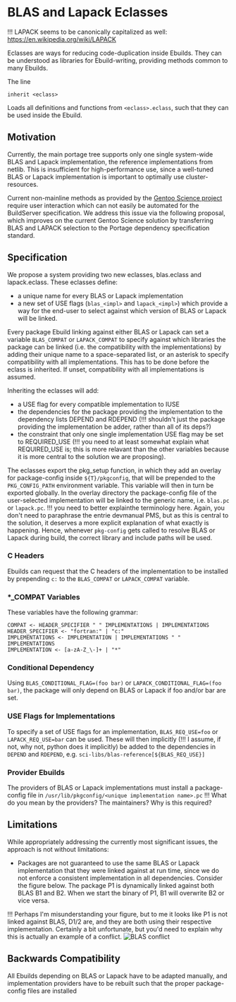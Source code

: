 BLAS and Lapack Eclasses
========================

!!! LAPACK seems to be canonically capitalized as well: https://en.wikipedia.org/wiki/LAPACK

Eclasses are ways for reducing code-duplication inside Ebuilds.
They can be understood as libraries for Ebuild-writing, providing methods common to many Ebuilds.

The line
```
inherit <eclass>
```

Loads all definitions and functions from `<eclass>.eclass`, such that they can be used inside the Ebuild.

Motivation
----------

Currently, the main portage tree supports only one single system-wide BLAS
and Lapack implementation, the reference implementations from netlib.
This is insufficient for high-performance use, since a well-tuned BLAS or
Lapack implementation is important to optimally use cluster-resources.

Current non-mainline methods as provided by the [Gentoo Science project](https://wiki.gentoo.org/wiki/User_talk:Houseofsuns) require user interaction which can not easily be automated for the BuildServer specification.
We address this issue via the following proposal, which improves on the current Gentoo Science solution by transferring BLAS and LAPACK selection to the Portage dependency specification standard.

Specification
-------------

We propose a system providing two new eclasses, blas.eclass and lapack.eclass.
These eclasses define:

- a unique name for every BLAS or Lapack implementation
- a new set of USE flags (`blas_<impl>` and `lapack_<impl>`)
  which provide a way for the end-user to select against which version of
  BLAS or Lapack will be linked.

Every package Ebuild linking against either BLAS or Lapack can set a 
variable `BLAS_COMPAT` or `LAPACK_COMPAT` to specify against which 
libraries the package can be linked (i.e. the compatibility with the
implementations) by adding their unique name to a space-separated list, or
an asterisk to specify compatibility with all implementations.
This has to be done before the eclass is inherited.
If unset, compatibility with all implementations is assumed.

Inheriting the eclasses will add:

- a USE flag for every compatible implementation to IUSE
- the dependencies for the package providing the implementation to the dependency lists DEPEND
  and RDEPEND (!!! shouldn't just the package providing the implementation be adder, rather than all of its deps?)
- the constraint that only one single implementation USE flag may be set 
  to REQUIRED_USE (!!! you need to at least somewhat explain what REQUIRED_USE is; this is more relavant than the other variables because it is more central to the solution we are proposing).

The eclasses export the pkg_setup function, in which they add an overlay
for package-config inside `${T}/pkgconfig`, that will be prepended to the `PKG_CONFIG_PATH` environment variable.
This variable will then in turn be exported globally.
In the overlay directory the package-config file of the user-selected
implementation will be linked to the generic name, i.e. `blas.pc` or
`lapack.pc`.
!!! you need to better explainthe terminology here. Again, you don't need to paraphrase the entrie devmanual PMS, but as this is central to the solution, it deserves a more explicit explanation of what exactly is happening.
Hence, whenever `pkg-config` gets called to resolve BLAS or Lapack during
build, the correct library and include paths will be used.

### C Headers

Ebuilds can request that the C headers of the implementation to be installed
by prepending `c:` to the `BLAS_COMPAT` or `LAPACK_COMPAT` variable.

### \*_COMPAT Variables


These variables have the following grammar:

	COMPAT <- HEADER_SPECIFIER " " IMPLEMENTATIONS | IMPLEMENTATIONS
	HEADER_SPECIFIER <- "fortran:" | "c:"
	IMPLEMENTATIONS <- IMPLEMENTATION | IMPLEMENTATIONS " " IMPLEMENTATIONS
	IMPLEMENTATION <- [a-zA-Z_\-]+ | "*"

### Conditional Dependency


Using `BLAS_CONDITIONAL_FLAG=(foo bar)` or `LAPACK_CONDITIONAL_FLAG=(foo bar)`,
the package will only depend on BLAS or Lapack if foo and/or bar are set.

### USE Flags for Implementations

To specify a set of USE flags for an implementation, `BLAS_REQ_USE=foo`
or `LAPACK_REQ_USE=bar` can be used.
These will then implicitly (!!! I assume, if not, why not, python does it implicitly) be added to the dependencies in `DEPEND` and `RDEPEND`, 
e.g. `sci-libs/blas-reference[${BLAS_REQ_USE}]`

### Provider Ebuilds

The providers of BLAS or Lapack implementations must install a package-config
file in `/usr/lib/pkgconfig/<unique implementation name>.pc`
!!! What do you mean by the providers? The maintainers? Why is this required?

Limitations
-----------

While appropriately addressing the currently most significant issues, the approach is not without limitations:

- Packages are not guaranteed to use the same BLAS or Lapack implementation
  that they were linked against at run time, since we do not enforce a
  consistent implementation in all dependencies.
  Consider the figure below. The package P1 is dynamically linked against both BLAS B1 and B2.
  When we start the binary of P1, B1 will overwrite B2 or vice versa.

!!! Perhaps I'm misunderstanding your figure, but to me it looks like P1 is not linked against BLAS, D1/2 are, and they are both using their respective implementation. Certainly a bit unfortunate, but you'd need to explain why this is actually an example of a conflict.
![BLAS conflict](graph/BLAS_Conflict.png)

Backwards Compatibility
-----------------------

All Ebuilds depending on BLAS or Lapack have to be adapted manually,
and implementation providers have to be rebuilt such that the proper
package-config files are installed
